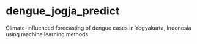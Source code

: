 # dengue_jogja_predict
Climate-influenced forecasting of dengue cases in Yogyakarta, Indonesia using machine learning methods
